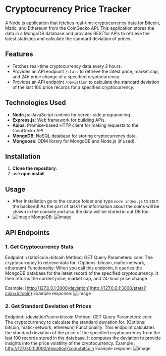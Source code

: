 # Cryptocurrency Price Tracker

A Node.js application that fetches real-time cryptocurrency data for Bitcoin, Matic, and Ethereum from the CoinGecko API. This application stores the data in a MongoDB database and provides RESTful APIs to retrieve the latest statistics and calculate the standard deviation of prices.

## Features

- Fetches real-time cryptocurrency data every 2 hours.
- Provides an API endpoint `/stats` to retrieve the latest price, market cap, and 24h price change of a specified cryptocurrency.
- Provides an API endpoint `/deviation` to calculate the standard deviation of the last 100 price records for a specified cryptocurrency.

## Technologies Used

- **Node.js**: JavaScript runtime for server-side programming.
- **Express.js**: Web framework for building APIs.
- **Axios**: Promise-based HTTP client for making requests to the CoinGecko API.
- **MongoDB**: NoSQL database for storing cryptocurrency data.
- **Mongoose**: ODM library for MongoDB and Node.js (if used).

## Installation

1. **Clone the repository**:
2. use **npm install**

## Usage
- After Installation go to the source folder and type ```node index.js``` to start the backend!
As the part of task1 the information about the coins will be shown in the console and also the data will be stored in out DB too.
- ![image](https://github.com/user-attachments/assets/3227c72d-fd3a-4835-88d2-f5471c3259f4)
MongoDB:
![image](https://github.com/user-attachments/assets/d86a5da1-82dc-445c-9a24-09d2bf1f5afd)

## API Endpoints
### 1. Get Cryptocurrency Stats
Endpoint: /stats?coin=bitcoin
Method: GET
Query Parameters:
coin: The cryptocurrency to retrieve data for. (Options: bitcoin, matic-network, ethereum)
Functionality: When you call this endpoint, it queries the MongoDB database for the latest record of the specified cryptocurrency. It then returns the current price, market cap, and 24-hour price change.

Example: [http://127.0.0.1:3000/deviation](http://127.0.0.1:3000/stats?coin=bitcoin)
Example response: ![image](https://github.com/user-attachments/assets/e62cc3f1-8c8b-4b68-9f6f-71e3ef17f3d2)

### 2. Get Standard Deviation of Prices
Endpoint: /deviation?coin=bitcoin
Method: GET
Query Parameters:
coin: The cryptocurrency to calculate the standard deviation for. (Options: bitcoin, matic-network, ethereum)
Functionality: This endpoint calculates the standard deviation of the price of the specified cryptocurrency from the last 100 records stored in the database. It computes the deviation to provide insights into the price volatility of the cryptocurrency.
Example : http://127.0.0.1:3000/deviation?coin=bitcoin 
Example respone: ![image](https://github.com/user-attachments/assets/70c108ba-2037-4af5-bc22-24b33b674958)






